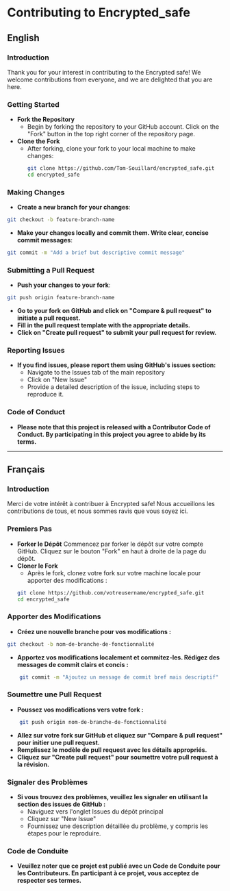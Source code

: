 # Contributing to Encrypted_safe

## English

### Introduction
Thank you for your interest in contributing to the Encrypted safe! We welcome contributions from everyone, and we are delighted that you are here.

### Getting Started
- **Fork the Repository**
  - Begin by forking the repository to your GitHub account. Click on the "Fork" button in the top right corner of the repository page.
- **Clone the Fork**
  - After forking, clone your fork to your local machine to make changes:
    ```bash
    git clone https://github.com/Tom-Souillard/encrypted_safe.git
    cd encrypted_safe
    ```

### Making Changes
- **Create a new branch for your changes**:
```bash
git checkout -b feature-branch-name
```
- **Make your changes locally and commit them. Write clear, concise commit messages**:
```bash
git commit -m "Add a brief but descriptive commit message"
```

### Submitting a Pull Request

- **Push your changes to your fork**:
```bash
git push origin feature-branch-name
```
- **Go to your fork on GitHub and click on "Compare & pull request" to initiate a pull request.**
- **Fill in the pull request template with the appropriate details.**
- **Click on "Create pull request" to submit your pull request for review.**

### Reporting Issues

- **If you find issues, please report them using GitHub's issues section:**
  - Navigate to the Issues tab of the main repository
  - Click on "New Issue"
  - Provide a detailed description of the issue, including steps to reproduce it.

### Code of Conduct

- **Please note that this project is released with a Contributor Code of Conduct. By participating in this project you agree to abide by its terms.**

______________________________________________
## Français

### Introduction
Merci de votre intérêt à contribuer à Encrypted safe! Nous accueillons les contributions de tous, et nous sommes ravis que vous soyez ici.

### Premiers Pas

- **Forker le Dépôt**
        Commencez par forker le dépôt sur votre compte GitHub. Cliquez sur le bouton "Fork" en haut à droite de la page du dépôt.
- **Cloner le Fork**
  - Après le fork, clonez votre fork sur votre machine locale pour apporter des modifications :
  ```bash
  git clone https://github.com/votreusername/encrypted_safe.git
  cd encrypted_safe
  ```
  
### Apporter des Modifications

- **Créez une nouvelle branche pour vos modifications :**
```bash
git checkout -b nom-de-branche-de-fonctionnalité
```

- **Apportez vos modifications localement et commitez-les. Rédigez des messages de commit clairs et concis :**
```bash
    git commit -m "Ajoutez un message de commit bref mais descriptif"
```

### Soumettre une Pull Request

- **Poussez vos modifications vers votre fork :**
```bash
    git push origin nom-de-branche-de-fonctionnalité
```

- **Allez sur votre fork sur GitHub et cliquez sur "Compare & pull request" pour initier une pull request.**
- **Remplissez le modèle de pull request avec les détails appropriés.**
- **Cliquez sur "Create pull request" pour soumettre votre pull request à la révision.**

### Signaler des Problèmes

- **Si vous trouvez des problèmes, veuillez les signaler en utilisant la section des issues de GitHub :**
  - Naviguez vers l'onglet Issues du dépôt principal
  - Cliquez sur "New Issue"
  - Fournissez une description détaillée du problème, y compris les étapes pour le reproduire.

### Code de Conduite
- **Veuillez noter que ce projet est publié avec un Code de Conduite pour les Contributeurs. En participant à ce projet, vous acceptez de respecter ses termes.**

